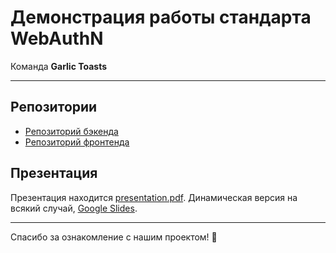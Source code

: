 # Демонстрация работы стандарта WebAuthN

Команда **Garlic Toasts**

---

## Репозитории

- [Репозиторий бэкенда](https://github.com/Garlic-Toasts/webauthn-api)
- [Репозиторий фронтенда](https://github.com/Garlic-Toasts/webauthn-frontend)

## Презентация

Презентация находится [presentation.pdf](presentation.pdf). Динамическая версия на всякий случай,  [Google Slides](https://docs.google.com/presentation/d/1pgkVqZvqq5UliIxUKwPUMQZcPeg0RCW51TZRGIZfaus/edit?usp=sharing).


---

Спасибо за ознакомление с нашим проектом! 🚀
